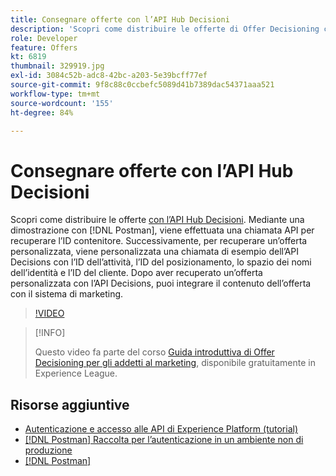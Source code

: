 ```yaml
---
title: Consegnare offerte con l’API Hub Decisioni
description: 'Scopri come distribuire le offerte di Offer Decisioning con l’API Decisions. '
role: Developer
feature: Offers
kt: 6819
thumbnail: 329919.jpg
exl-id: 3084c52b-adc8-42bc-a203-5e39bcff77ef
source-git-commit: 9f8c88c0ccbefc5089d41b7389dac54371aaa521
workflow-type: tm+mt
source-wordcount: '155'
ht-degree: 84%

---
```



# Consegnare offerte con l’API Hub Decisioni

Scopri come distribuire le offerte [con l’API Hub Decisioni](https://experienceleague.adobe.com/docs/journey-optimizer/using/offer-decisioniong/api-reference/offer-delivery/deliver-offers.html?lang=it). Mediante una dimostrazione con [!DNL Postman], viene effettuata una chiamata API per recuperare l’ID contenitore. Successivamente, per recuperare un’offerta personalizzata, viene personalizzata una chiamata di esempio dell’API Decisions con l’ID dell’attività, l’ID del posizionamento, lo spazio dei nomi dell’identità e l’ID del cliente. Dopo aver recuperato un’offerta personalizzata con l’API Decisions, puoi integrare il contenuto dell’offerta con il sistema di marketing.

>[!VIDEO](https://video.tv.adobe.com/v/329919?quality=12&learn=on)

>[!INFO]
>
> Questo video fa parte del corso [Guida introduttiva di Offer Decisioning per gli addetti al marketing](https://experienceleague.adobe.com/?recommended=ExperiencePlatform-U-1-2020.1.offerdecisioning), disponibile gratuitamente in Experience League.

## Risorse aggiuntive

* [Autenticazione e accesso alle API di Experience Platform (tutorial)](https://experienceleague.adobe.com/docs/platform-learn/tutorials/platform-api-authentication.html?lang=it)
* [[!DNL Postman] Raccolta per l’autenticazione in un ambiente non di produzione](https://github.com/adobe/experience-platform-postman-samples/tree/master/apis/ims)
* [[!DNL Postman]](https://www.postman.com/)
